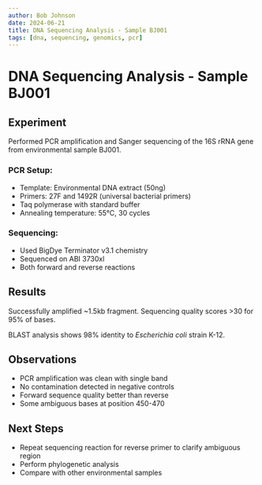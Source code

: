 ```yaml
---
author: Bob Johnson
date: 2024-06-21
title: DNA Sequencing Analysis - Sample BJ001
tags: [dna, sequencing, genomics, pcr]
---
```


# DNA Sequencing Analysis - Sample BJ001

## Experiment
Performed PCR amplification and Sanger sequencing of the 16S rRNA gene from environmental sample BJ001.

### PCR Setup:
- Template: Environmental DNA extract (50ng)
- Primers: 27F and 1492R (universal bacterial primers)
- Taq polymerase with standard buffer
- Annealing temperature: 55°C, 30 cycles

### Sequencing:
- Used BigDye Terminator v3.1 chemistry
- Sequenced on ABI 3730xl
- Both forward and reverse reactions

## Results
Successfully amplified ~1.5kb fragment. Sequencing quality scores >30 for 95% of bases.

BLAST analysis shows 98% identity to *Escherichia coli* strain K-12.

## Observations
- PCR amplification was clean with single band
- No contamination detected in negative controls
- Forward sequence quality better than reverse
- Some ambiguous bases at position 450-470

## Next Steps
- Repeat sequencing reaction for reverse primer to clarify ambiguous region
- Perform phylogenetic analysis
- Compare with other environmental samples